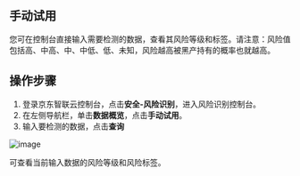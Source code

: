 ## 手动试用

您可在控制台直接输入需要检测的数据，查看其风险等级和标签。请注意：风险值包括高、中高、中、中低、低、未知，风险越高被黑产持有的概率也就越高。

## 操作步骤

1. 登录京东智联云控制台，点击**安全-风险识别**，进入风险识别控制台。
2. 在左侧导航栏，单击**数据概览**，点击**手动试用**。
3. 输入要检测的数据，点击**查询**

![image](../../../../image/Risk-Detection/trial.png)

可查看当前输入数据的风险等级和风险标签。

